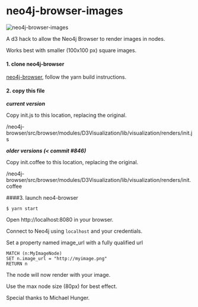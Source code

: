 # neo4j-browser-images

![neo4j-browser-images](https://user-images.githubusercontent.com/5991751/28341303-e967c7c0-6bc7-11e7-8f05-8aaaa9c97cca.png)



A d3 hack to allow the Neo4j Browser to render images in nodes.

Works best with smaller (100x100 px) square images.

#### 1. clone neo4j-browser
 [neo4j-browser](https://github.com/neo4j/neo4j-browser), follow the yarn build instructions.

#### 2. copy this file

***current version***

Copy init.js to this location, replacing the original.

/neo4j-browser/src/browser/modules/D3Visualization/lib/visualization/renders/init.js

***older versions (< commit \#846)***

Copy init.coffee to this location, replacing the original.

/neo4j-browser/src/browser/modules/D3Visualization/lib/visualization/renders/init.coffee

####3. launch neo4-browser

`$ yarn start`

 Open http://localhost:8080 in your browser.

Connect to Neo4j using `localhost` and your credentials.

Set a property named image_url with a fully qualified url

```
MATCH (n:MyImageNode)
SET n.image_url = "http://myimage.png"
RETURN n
```
The node will now render with your image.

Use the max node size (80px) for best effect.

Special thanks to Michael Hunger.
